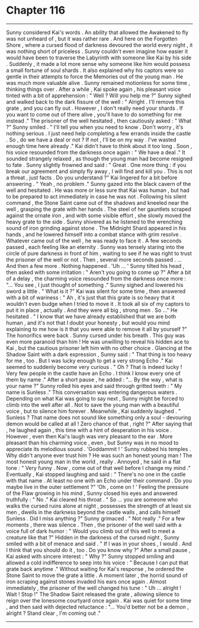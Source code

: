 
# Chapter 116


---

Sunny considered Kai's words . An ability that allowed the Awakened to fly was not unheard of , but it was rather rare . And here on the Forgotten Shore , where a cursed flood of darkness devoured the world every night , it was nothing short of priceless .
Sunny couldn't even imagine how easier it would have been to traverse the Labyrinth with someone like Kai by his side .
Suddenly , it made a lot more sense why someone like him would possess a small fortune of soul shards . It also explained why his captors were so gentle in their attempts to force the Memories out of the young man . He was much more valuable alive .
Sunny remained motionless for some time , thinking things over . After a while , Kai spoke again , his pleasant voice tinted with a bit of apprehension :
" Well ? Will you help me ?"
Sunny sighed and walked back to the dark fissure of the well :
" Alright . I'll remove this grate , and you can fly out . However , I don't really need your shards . If you want to come out of there alive , you'll have to do something for me instead ."
The prisoner of the well hesitated , then cautiously asked :
" What ?"
Sunny smiled .
" I'll tell you when you need to know . Don't worry , it's nothing serious . I just need help completing a few errands inside the castle . So , do we have a deal or not ? If not , I'll be on my way . I've wasted enough time here already ."
Kai didn't have to think about it too long . Soon , his voice resounded from the darkness once again :
" We have a deal ."
It sounded strangely relaxed , as though the young man had become resigned to fate .
Sunny slightly frowned and said :
" Great . One more thing : if you break our agreement and simply fly away , I will find and kill you . This is not a threat , just facts . Do you understand ?"
Kai lingered for a bit before answering .
" Yeah , no problem ."
Sunny gazed into the black cavern of the well and hesitated . He was more or less sure that Kai was human , but had to be prepared to act immediately in case he was not .
Following his silent command , the Stone Saint came out of the shadows and kneeled near the well , grasping the grate with her hands . The steel of her gauntlets scraped against the ornate iron , and with some visible effort , she slowly moved the heavy grate to the side .
Sunny shivered as he listened to the wrenching sound of iron grinding against stone . The Midnight Shard appeared in his hands , and he lowered himself into a combat stance with grim resolve .
Whatever came out of the well , he was ready to face it .
A few seconds passed , each feeling like an eternity . Sunny was tensely staring into the circle of pure darkness in front of him , waiting to see if he was right to trust the prisoner of the well or not .
Then , several more seconds passed .
… And then a few more .
Nothing happened .
'Uh … '
Sunny tilted his head , then asked with some irritation :
" Aren't you going to come up ?"
After a bit of a delay , the charming voice resounded from the darkness once more :
"... You see , I just thought of something ."
Sunny sighed and lowered his sword a little .
" What is it ?"
Kai was silent for some time , then answered with a bit of wariness :
" Ah , it's just that this grate is so heavy that it wouldn't even budge when I tried to move it . It took all six of my captors to put it in place , actually . And they were all big , strong men . So …"
He hesitated .
" I know that we have already established that we are both human , and it's not that I doubt your honesty , but would you mind explaining to me how is it that you were able to remove it all by yourself ?"
The honorifics were back .
Sunny cursed under his breath . This guy was even more paranoid than him !
He was unwilling to reveal his hidden ace to Kai , but the cautious prisoner left him with no other choice . Glancing at the Shadow Saint with a dark expression , Sunny said :
" That thing is too heavy for me , too . But I was lucky enough to get a very strong Echo ."
Kai seemed to suddenly become very curious .
" Oh ? That is indeed lucky ! Very few people in the castle have an Echo . I think I know every one of them by name ."
After a short pause , he added :
"... By the way , what is your name ?"
Sunny rolled his eyes and said through gritted teeth :
" My name is Sunless ."
This conversation was entering dangerous waters . Depending on what Kai was going to say next , Sunny might be forced to climb into the well after all .
Not to save the young man with a beautiful voice , but to silence him forever .
Meanwhile , Kai suddenly laughed .
" Sunless ? That name does not sound like something only a soul - devouring demon would be called at all ! Zero chance of that , right ?"
After saying that , he laughed again , this time with a hint of desperation in his voice .
However , even then Kai's laugh was very pleasant to the ear . More pleasant than his charming voice , even , but Sunny was in no mood to appreciate its melodious sound .
'Goddammit ! '
Sunny rubbed his temples . Why didn't anyone ever trust him ? He was such an honest young man ! The most honest young man in the world , really .
Annoyed , he said in a flat tone :
" Very funny . Now , come out of that well before I change my mind ."
Eventually , Kai stopped laughing and said :
" There's no one in the castle with that name . At least no one with an Echo under their command . Do you maybe live in the outer settlement ?"
'Oh , come on ! '
Feeling the pressure of the Flaw growing in his mind , Sunny closed his eyes and answered truthfully :
" No ."
Kai cleared his throat .
" So … you are someone who walks the cursed ruins alone at night , possesses the strength of at least six men , dwells in the darkness beyond the castle walls , and calls himself Sunless . Did I miss anything ?"
Sunny grimaced .
" Not really ."
For a few moments , there was silence . Then , the prisoner of the well said with a voice full of dark humor :
" Would you climb out of this well to meet a creature like that ?"
Hidden in the darkness of the cursed night , Sunny smiled with a bit of menace and said .
" If I was in your shoes , I would . And I think that you should do it , too . Do you know why ?"
After a small pause , Kai asked with sincere interest :
" Why ?"
Sunny stopped smiling and allowed a cold indifference to seep into his voice :
" Because I can put that grate back anytime ."
Without waiting for Kai's response , he ordered the Stone Saint to move the grate a little . A moment later , the horrid sound of iron scraping against stones invaded his ears once again .
Almost immediately , the prisoner of the well changed his tune :
" Uh … alright ! Wait ! Stop !"
The Shadow Saint released the grate , allowing silence to reign over the lonesome courtyard once again .
Kai was quiet for some time , and then said with dejected reluctance :
"... You'd better not be a demon , alright ? Stand clear , I'm coming out ."

---

